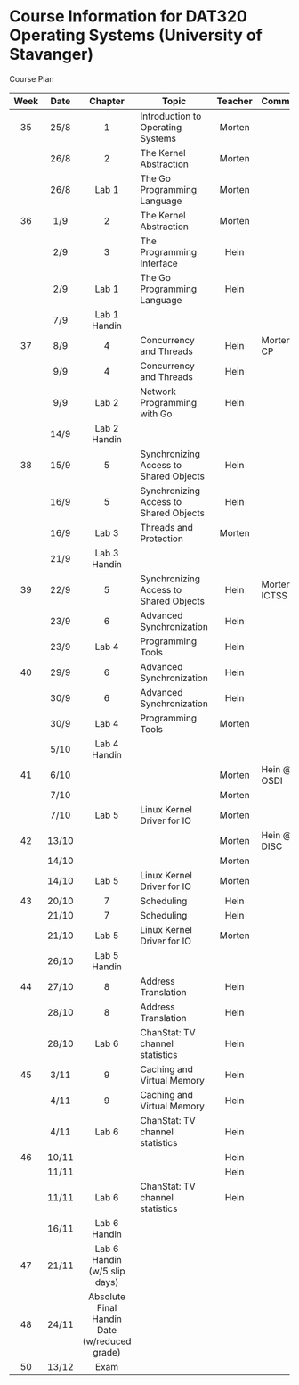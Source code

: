Course Information for DAT320 Operating Systems (University of Stavanger)
=========================================================================

Course Plan

| Week |  Date |                    Chapter                   | Topic                                  | Teacher | Comment        |
|:----:|:-----:|:--------------------------------------------:|----------------------------------------|:-------:|----------------|
|  35  |  25/8 |                       1                      | Introduction to Operating Systems      |  Morten |                |
|      |  26/8 |                       2                      | The Kernel Abstraction                 |  Morten |                |
|      |  26/8 |                     Lab 1                    | The Go Programming Language            |  Morten |                |
|  36  |  1/9  |                       2                      | The Kernel Abstraction                 |  Morten |                |
|      |  2/9  |                       3                      | The Programming Interface              |   Hein  |                |
|      |  2/9  |                     Lab 1                    | The Go Programming Language            |   Hein  |                |
|      |  7/9  |                 Lab 1 Handin                 |                                        |         |                |
|  37  |  8/9  |                       4                      | Concurrency and Threads                |   Hein  | Morten @ CP    |
|      |  9/9  |                       4                      | Concurrency and Threads                |   Hein  |                |
|      |  9/9  |                     Lab 2                    | Network Programming with Go            |   Hein  |                |
|      |  14/9 |                 Lab 2 Handin                 |                                        |         |                |
|  38  |  15/9 |                       5                      | Synchronizing Access to Shared Objects |   Hein  |                |
|      |  16/9 |                       5                      | Synchronizing Access to Shared Objects |   Hein  |                |
|      |  16/9 |                     Lab 3                    | Threads and Protection                 |  Morten |                |
|      |  21/9 |                 Lab 3 Handin                 |                                        |         |                |
|  39  |  22/9 |                       5                      | Synchronizing Access to Shared Objects |   Hein  | Morten @ ICTSS |
|      |  23/9 |                       6                      | Advanced Synchronization               |   Hein  |                |
|      |  23/9 |                     Lab 4                    | Programming Tools                      |   Hein  |                |
|  40  |  29/9 |                       6                      | Advanced Synchronization               |   Hein  |                |
|      |  30/9 |                       6                      | Advanced Synchronization               |   Hein  |                |
|      |  30/9 |                     Lab 4                    | Programming Tools                      |  Morten |                |
|      |  5/10 |                 Lab 4 Handin                 |                                        |         |                |
|  41  |  6/10 |                                              |                                        |  Morten | Hein @ OSDI    |
|      |  7/10 |                                              |                                        |  Morten |                |
|      |  7/10 |                     Lab 5                    | Linux Kernel Driver for IO             |  Morten |                |
|  42  | 13/10 |                                              |                                        |  Morten | Hein @ DISC    |
|      | 14/10 |                                              |                                        |  Morten |                |
|      | 14/10 |                     Lab 5                    | Linux Kernel Driver for IO             |  Morten |                |
|  43  | 20/10 |                       7                      | Scheduling                             |   Hein  |                |
|      | 21/10 |                       7                      | Scheduling                             |   Hein  |                |
|      | 21/10 |                     Lab 5                    | Linux Kernel Driver for IO             |  Morten |                |
|      | 26/10 |                 Lab 5 Handin                 |                                        |         |                |
|  44  | 27/10 |                       8                      | Address Translation                    |   Hein  |                |
|      | 28/10 |                       8                      | Address Translation                    |   Hein  |                |
|      | 28/10 |                     Lab 6                    | ChanStat: TV channel statistics        |   Hein  |                |
|  45  |  3/11 |                       9                      | Caching and Virtual Memory             |   Hein  |                |
|      |  4/11 |                       9                      | Caching and Virtual Memory             |   Hein  |                |
|      |  4/11 |                     Lab 6                    | ChanStat: TV channel statistics        |   Hein  |                |
|  46  | 10/11 |                                              |                                        |   Hein  |                |
|      | 11/11 |                                              |                                        |   Hein  |                |
|      | 11/11 |                     Lab 6                    | ChanStat: TV channel statistics        |   Hein  |                |
|      | 16/11 |                 Lab 6 Handin                 |                                        |         |                |
|  47  | 21/11 |         Lab 6 Handin (w/5 slip days)         |                                        |         |                |
|  48  | 24/11 | Absolute Final Handin Date (w/reduced grade) |                                        |         |                |
|  50  | 13/12 |                     Exam                     |                                        |         |                |